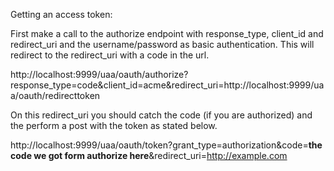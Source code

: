 
Getting an access token:

First make a call to the authorize endpoint with response_type, client_id and redirect_uri and the username/password as basic authentication.
This will redirect to the redirect_uri with a code in the url.

http://localhost:9999/uaa/oauth/authorize?response_type=code&client_id=acme&redirect_uri=http://localhost:9999/uaa/oauth/redirecttoken

On this redirect_uri you should catch the code (if you are authorized) and the perform a post with the token as stated below.

http://localhost:9999/uaa/oauth/token?grant_type=authorization&code=**the code we got form authorize here**&redirect_uri=http://example.com